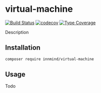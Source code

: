 # virtual-machine

[![Build Status](https://github.com/innmind/virtual-machine/workflows/CI/badge.svg)](https://github.com/innmind/virtual-machine/actions?query=workflow%3ACI)
[![codecov](https://codecov.io/gh/innmind/virtual-machine/branch/develop/graph/badge.svg)](https://codecov.io/gh/innmind/virtual-machine)
[![Type Coverage](https://shepherd.dev/github/innmind/virtual-machine/coverage.svg)](https://shepherd.dev/github/innmind/virtual-machine)

Description

## Installation

```sh
composer require innmind/virtual-machine
```

## Usage

Todo
